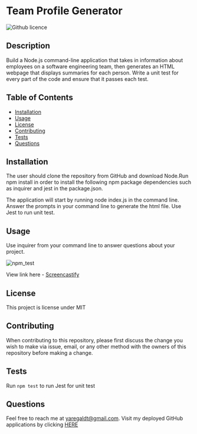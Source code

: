 # Team Profile Generator
  ![Github licence](http://img.shields.io/badge/license-MIT-blue.svg)
  
  
  ## Description 
  Build a Node.js command-line application that takes in information about employees on a software engineering team, then generates an HTML webpage that displays summaries for each person. Write a unit test for every part of the code and ensure that it passes each test. 
  
  ## Table of Contents
  * [Installation](#installation)
  * [Usage](#usage)
  * [License](#license)
  * [Contributing](#contributing)
  * [Tests](#tests)
  * [Questions](#questions)
  
  ## Installation 
  The user should clone the repository from GitHub and download Node.Run npm install in order to install the following npm package dependencies such as inquirer and jest in the package.json.

  The application will start by running node index.js in the command line. Answer the prompts in your command line to generate the html file. Use Jest to run unit test. 
  
  ## Usage 
  Use inquirer from your command line to answer questions about your project.
  
  ![npm_test](https://user-images.githubusercontent.com/88856885/155646000-e16edc38-53d1-4575-8f76-01ddfdd7432d.png)


  View link here - [Screencastify](https://drive.google.com/file/d/1lptw3MKMBk0Ia4CZKUEcmiZUAKJw2Hvm/view?usp=sharing)
  
  ## License 
  This project is license under MIT
  
  ## Contributing 
  When contributing to this repository, please first discuss the change you wish to make via issue, email, or any other method with the owners of this repository before making a change.
  
  ## Tests
  Run `npm test` to run Jest for unit test
  
  ## Questions
  Feel free to reach me at yaregaldt@gmail.com. Visit my deployed GitHub applications by clicking [HERE](https://github.com/Yaregaldt)
